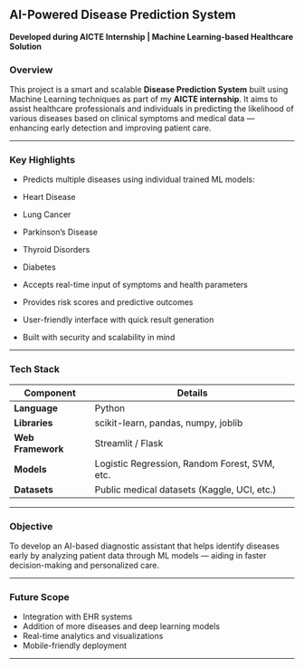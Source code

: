 ##  AI-Powered Disease Prediction System

**Developed during AICTE Internship | Machine Learning-based Healthcare Solution**

###  Overview

This project is a smart and scalable **Disease Prediction System** built using Machine Learning techniques as part of my **AICTE internship**. It aims to assist healthcare professionals and individuals in predicting the likelihood of various diseases based on clinical symptoms and medical data — enhancing early detection and improving patient care.

---

###  Key Highlights

*  Predicts multiple diseases using individual trained ML models:

  *  Heart Disease
  *  Lung Cancer
  *  Parkinson’s Disease
  *  Thyroid Disorders
  *  Diabetes
*  Accepts real-time input of symptoms and health parameters
*  Provides risk scores and predictive outcomes
*  User-friendly interface with quick result generation
*  Built with security and scalability in mind

---

### Tech Stack

| Component         | Details                                       |
| ----------------- | --------------------------------------------- |
| **Language**      | Python                                        |
| **Libraries**     | scikit-learn, pandas, numpy, joblib           |
| **Web Framework** | Streamlit / Flask                             |
| **Models**        | Logistic Regression, Random Forest, SVM, etc. |
| **Datasets**      | Public medical datasets (Kaggle, UCI, etc.)   |

---

### Objective

To develop an AI-based diagnostic assistant that helps identify diseases early by analyzing patient data through ML models — aiding in faster decision-making and personalized care.

---

### Future Scope

* Integration with EHR systems
* Addition of more diseases and deep learning models
* Real-time analytics and visualizations
* Mobile-friendly deployment

---


